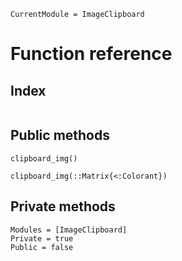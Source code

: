 ```@meta
CurrentModule = ImageClipboard
```

# Function reference

## Index
```@index
```

## Public methods

```@docs
clipboard_img()
```

```@docs
clipboard_img(::Matrix{<:Colorant})
```

## Private methods
```@autodocs
Modules = [ImageClipboard]
Private = true
Public = false
```